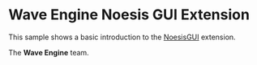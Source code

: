 # Wave Engine Noesis GUI Extension

This sample shows a basic introduction to the [NoesisGUI](http://doc.waveengine.net/api/WaveEngine.NoesisGUI.html) extension.


The **Wave Engine** team. 